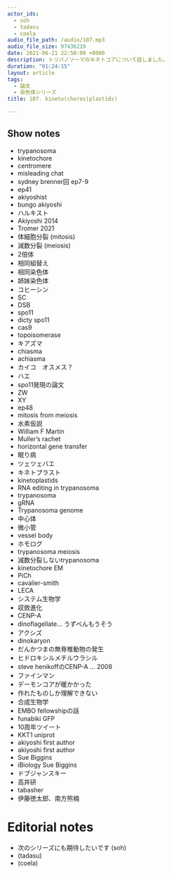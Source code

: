 ```yaml
---
actor_ids:
  - soh
  - tadasu
  - coela
audio_file_path: /audio/107.mp3
audio_file_size: 97436219
date: 2021-06-21 22:50:00 +0900
description: トリパノソーマのキネトコアについて話しました。
duration: "01:24:15"
layout: article
tags: 
  - 論文
  - 染色体シリーズ
title: 107. kineto(chores|plastids)

---
```


## Show notes

- trypanosoma
- kinetochore
- centromere
- misleading chat
- sydney brenner回 ep7-9
- ep41
- akiyoshist
- bungo akiyoshi 
- ハルキスト
- Akiyoshi 2014
- Tromer 2021
- 体細胞分裂 (mitosis)
- 減数分裂 (meiosis)
- 2倍体
- 相同組替え
- 相同染色体
- 姉妹染色体
- コヒーシン
- SC
- DSB
- spo11
- dicty spo11
- cas9
- topoisomerase
- キアズマ
- chiasma
- achiasma
- カイコ　オスメス？
- ハエ
- spo11発現の論文
- ZW
- XY
- ep48
- mitosis from meiosis
- 水素仮説
- William F Martin
- Muller’s rachet
- horizontal gene transfer
- 眠り病
- ツェツェバエ
- キネトプラスト
- kinetoplastids
- RNA editing in trypanosoma
- trypanosoma
- gRNA
- Trypanosoma genome
- 中心体
- 微小管
- vessel body
- ホモログ
- trypanosoma meiosis
- 減数分裂しないtrypanosoma
- kinetochore EM
- PiCh
- cavalier-smith
- LECA
- システム生物学
- 収斂進化
- CENP-A
- dinoflagellate… うずべんもうそう
- アクシズ
- dinokaryon
- だんかつまの無脊椎動物の発生
- ヒドロキシルメチルウラシル
- steve henikoffのCENP-A … 2008
- ファインマン
- デーモンコアが暖かかった
- 作れたものしか理解できない
- 合成生物学
- EMBO fellowshipの話
- funabiki GFP
- 10周年ツイート
- KKT1 uniprot
- akiyoshi first author
- akiyoshi first author
- Sue Biggins
- iBiology Sue Biggins
- ドブジャンスキー
- 高井研
- tabasher
- 伊藤徳太郎、南方熊楠

# Editorial notes
- 次のシリーズにも期待したいです (soh)
- (tadasu)
- (coela)





